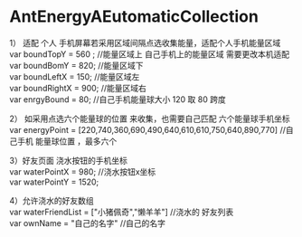# AntEnergyAEutomaticCollection
1） 适配 个人 手机屏幕若采用区域间隔点选收集能量，适配个人手机能量区域  
	var boundTopY = 560 ;   //能量区域上 自己手机上的能量区域 需要更改本机适配   
	var boundBomY =  820;   //能量区域下  
	var boundLeftX = 150;   //能量区域左  
	var boundRightX = 900;  //能量区域右  
	var enrgyBound = 80;   //自己手机能量球大小 120 取 80 跨度  

2） 如采用点选六个能量球的位置 来收集，也需要自己匹配 六个能量球手机坐标  
  var energyPoint = [220,740,360,690,490,640,610,610,750,640,890,770] //自己手机 能量球位置 ，最多六个  

3）好友页面 浇水按钮的手机坐标  
  var waterPointX = 980; //浇水按钮x坐标   
  var waterPointY = 1520;   

4）允许浇水的好友数组  
  var waterFriendList = ["小猪佩奇","懒羊羊"] //浇水的 好友列表  
  var ownName = "自己的名字" //自己的名字
